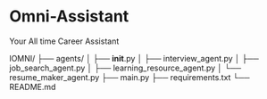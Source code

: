 # Omni-Assistant
Your All time Career Assistant

lOMNI/
├── agents/
│   ├── __init__.py
│   ├── interview_agent.py
│   ├── job_search_agent.py
│   ├── learning_resource_agent.py
│   └── resume_maker_agent.py
├── main.py
├── requirements.txt
└── README.md


